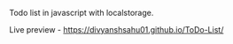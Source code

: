 Todo list in javascript with localstorage.

Live preview - https://divyanshsahu01.github.io/ToDo-List/
